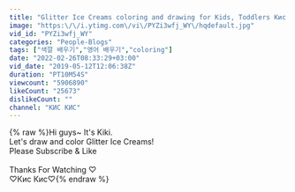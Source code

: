 ```yaml
---
title: "Glitter Ice Creams coloring and drawing for Kids, Toddlers Кис Кис"
image: "https:\/\/i.ytimg.com\/vi\/PYZi3wfj_WY\/hqdefault.jpg"
vid_id: "PYZi3wfj_WY"
categories: "People-Blogs"
tags: ["색깔 배우기","영어 배우기","coloring"]
date: "2022-02-26T08:33:29+03:00"
vid_date: "2019-05-12T12:06:38Z"
duration: "PT10M54S"
viewcount: "5906890"
likeCount: "25673"
dislikeCount: ""
channel: "КИС КИС"
---
```

{% raw %}Hi guys~ It's Kiki.<br />Let's draw and color Glitter Ice Creams!<br />Please Subscribe &amp; Like <br /><br />Thanks For Watching ♡<br />♡Кис Кис♡{% endraw %}

